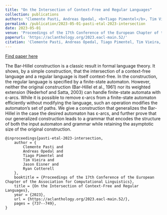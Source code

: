 ```yaml
---
title: "On the Intersection of Context-Free and Regular Languages"
collection: publications
authors: "Clemente Pasti, Andreas Opedal, <b>Tiago Pimentel</b>, Tim Vieira, Jason Eisner, Ryan Cotterell"
permalink: /publication/2023-05-01-pasti-etal-2023-intersection
date: 2023-05-01
venue: 'Proceedings of the 17th Conference of the European Chapter of the Association for Computational Linguistics'
paperurl: 'https://aclanthology.org/2023.eacl-main.52/'
citation: 'Clemente Pasti, Andreas Opedal, Tiago Pimentel, Tim Vieira, Jason Eisner, and Ryan Cotterell. 2023. On the Intersection of Context-Free and Regular Languages. In Proceedings of the 17th Conference of the European Chapter of the Association for Computational Linguistics, pages 737–749, Dubrovnik, Croatia. Association for Computational Linguistics.'
---
```


<a href='https://aclanthology.org/2023.eacl-main.52/'>Find paper here</a>

The Bar-Hillel construction is a classic result in formal language theory. It shows, by a simple construction, that the intersection of a context-free language and a regular language is itself context-free. In the construction, the regular language is specified by a finite-state automaton. However, neither the original construction (Bar-Hillel et al., 1961) nor its weighted extension (Nederhof and Satta, 2003) can handle finite-state automata with ε-arcs. While it is possible to remove ε-arcs from a finite-state automaton efficiently without modifying the language, such an operation modifies the automaton’s set of paths. We give a construction that generalizes the Bar- Hillel in the case the desired automaton has ε-arcs, and further prove that our generalized construction leads to a grammar that encodes the structure of both the input automaton and grammar while retaining the asymptotic size of the original construction.

```
@inproceedings{pasti-etal-2023-intersection,
    author = {
        Clemente Pasti and
        Andreas Opedal and
        Tiago Pimentel and
        Tim Vieira and
        Jason Eisner and
        Ryan Cotterell
    },
    booktitle = {Proceedings of the 17th Conference of the European Chapter of the Association for Computational Linguistics},
    title = {On the Intersection of Context-Free and Regular Languages},
    year = {2023},
    url = {https://aclanthology.org/2023.eacl-main.52/},
    pages = {737--749},
}
```